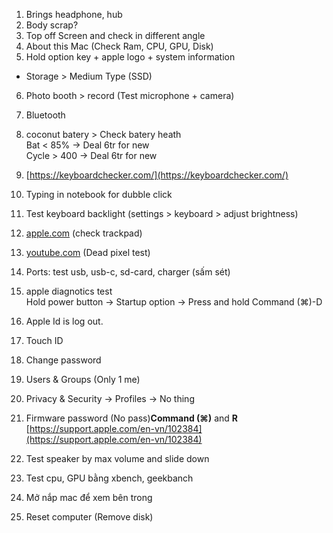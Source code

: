 1. Brings headphone, hub  
2. Body scrap?  
3. Top off Screen and check in different angle  
4. About this Mac (Check Ram, CPU, GPU, Disk)  
5. Hold option key + apple logo + system information  
+ Storage > Medium Type (SSD)  
6. Photo booth > record (Test microphone + camera)  
7. Bluetooth  
8. coconut batery > Check batery heath  
Bat < 85% → Deal 6tr for new  
Cycle > 400 → Deal 6tr for new  
9. [https://keyboardchecker.com/](https://keyboardchecker.com/)  
10. Typing in notebook for dubble click  
11. Test keyboard backlight (settings > keyboard > adjust brightness)  
12. [apple.com](http://apple.com) (check trackpad)  
13. [youtube.com](http://youtube.com) (Dead pixel test)  
14. Ports: test usb, usb-c, sd-card, charger (sấm sét)  
15. apple diagnotics test  
Hold power button → Startup option → Press and hold Command (⌘)-D  
16. Apple Id is log out.  
17. Touch ID  
18. Change password  
19. Users & Groups (Only 1 me)  
20. Privacy & Security → Profiles → No thing  
21. Firmware password (No pass)**Command (⌘)** and **R**  
[https://support.apple.com/en-vn/102384](https://support.apple.com/en-vn/102384)

1. Test speaker by max volume and slide down
2. Test cpu, GPU bằng xbench, geekbanch
3. Mở nắp mac để xem bên trong
4. Reset computer (Remove disk)